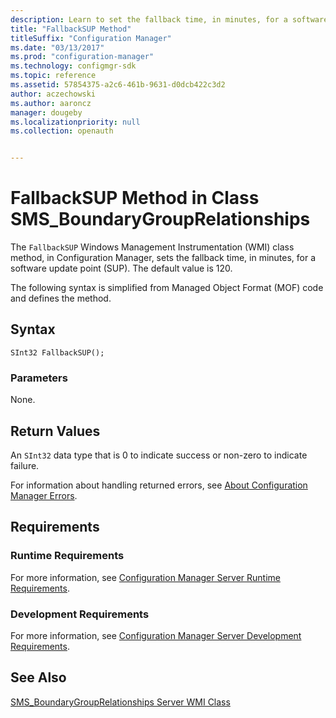 ```yaml
---
description: Learn to set the fallback time, in minutes, for a software update point(SUP) using FallbackSUP class method.
title: "FallbackSUP Method"
titleSuffix: "Configuration Manager"
ms.date: "03/13/2017"
ms.prod: "configuration-manager"
ms.technology: configmgr-sdk
ms.topic: reference
ms.assetid: 57854375-a2c6-461b-9631-d0dcb422c3d2
author: aczechowski
ms.author: aaroncz
manager: dougeby
ms.localizationpriority: null
ms.collection: openauth


---
```

# FallbackSUP Method in Class SMS_BoundaryGroupRelationships
 The `FallbackSUP` Windows Management Instrumentation (WMI) class method, in Configuration Manager, sets the fallback time, in minutes, for a software update point (SUP). The default value is 120.  

 The following syntax is simplified from Managed Object Format (MOF) code and defines the method.  

## Syntax  

```  
SInt32 FallbackSUP();  
```  

### Parameters  
 None.  

## Return Values  
 An `SInt32` data type that is 0 to indicate success or non-zero to indicate failure.  

 For information about handling returned errors, see [About Configuration Manager Errors](../../../../../develop/core/understand/about-configuration-manager-errors.md).  

## Requirements  

### Runtime Requirements  
 For more information, see [Configuration Manager Server Runtime Requirements](../../../../../develop/core/reqs/server-runtime-requirements.md).  

### Development Requirements  
 For more information, see [Configuration Manager Server Development Requirements](../../../../../develop/core/reqs/server-development-requirements.md).  

## See Also  
 [SMS_BoundaryGroupRelationships Server WMI Class](../../../../../develop/reference/core/servers/configure/sms-boundarygrouprelationships-server-wmi-class.md)

